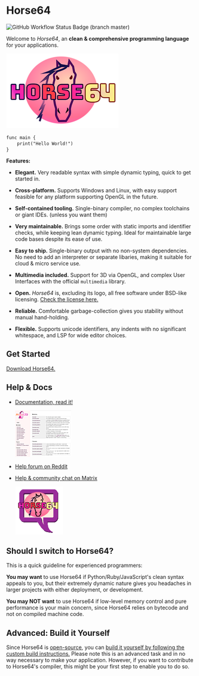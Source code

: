 
Horse64
=======

![GitHub Workflow Status Badge (branch master)](https://img.shields.io/github/workflow/status/horse64/horse64/Basic%20build%20and%20test/master?label=build%20and%20tests&style=flat-square)

Welcome to *Horse64*, an **clean & comprehensive programming
language** for your applications.

[![logo](misc/logo-readme.png)](https://horse64.org)

```
func main {
    print("Hello World!")
}
```

**Features:**

- **Elegant.** Very readable syntax with simple dynamic typing,
  quick to get started in.

- **Cross-platform.** Supports Windows and Linux, with easy support
  feasible for any platform supporting OpenGL in the future.

- **Self-contained tooling.** Single-binary compiler, no complex
  toolchains or giant IDEs. (unless you want them)

- **Very maintainable.** Brings some order with static
  imports and identifier checks, while keeping lean dynamic typing.
  Ideal for maintainable large code bases despite its ease of use.

- **Easy to ship.** Single-binary output with no non-system dependencies.
  No need to add an interpreter or separate libaries, making it
  suitable for cloud & micro service use.

- **Multimedia included.** Support for 3D via OpenGL, and
  complex User Interfaces with the official `multimedia` library.

- **Open.** *Horse64* is, excluding its logo, all free software
  under BSD-like licensing. [Check the license here.](LICENSE.md)

- **Reliable.** Comfortable garbage-collection gives you
  stability without manual hand-holding.

- **Flexible.** Supports unicode identifiers, any indents
  with no significant whitespace, and LSP for wide editor choices.

Get Started
-----------

[Download Horse64.](https://horse64.org/download)


Help & Docs
-----------

* [Documentation, read it!](https://horse64.org/docs)

  [![docs screenshot](misc/README_image_docs.png)](
    https://horse64.org/docs
  )

* [Help forum on Reddit](https://reddit.com/r/Horse64)

* [Help & community chat on Matrix](
    https://matrix.to/#/+horse64:matrix.org
  )

  [![chat icon](misc/logo_README_chat.png)](
    https://matrix.to/#/+horse64:matrix.org
  )


Should I switch to Horse64?
---------------------------

This is a quick guideline for experienced programmers:

**You may want** to use Horse64 if Python/Ruby/JavaScript's clean
syntax appeals to you, but their extremely dynamic nature gives you
headaches in larger projects with either deployment, or development.

**You may NOT want** to use Horse64 if low-level memory control and
pure performance is your main concern, since Horse64 relies on bytecode
and not on compiled machine code.


Advanced: Build it Yourself
---------------------------

Since Horse64 is [open-source](LICENSE.md), you can
[build it yourself by following the custom build instructions.](
https://horse64.org/INVALID-LINK-FIXME)
Please note this is an advanced task and in no way necessary to
make your application.
However, if you want to contribute to Horse64's compiler,
this might be your first step to enable you to do so.
